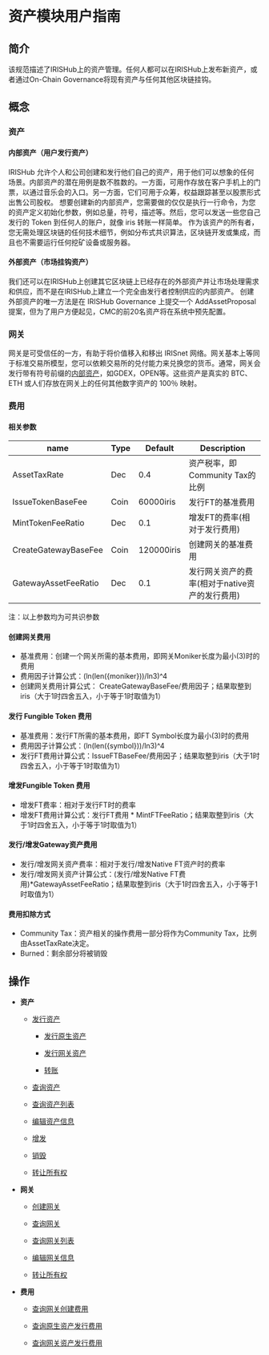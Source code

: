 # 资产模块用户指南

## 简介

该规范描述了IRISHub上的资产管理。任何人都可以在IRISHub上发布新资产，或者通过On-Chain Governance将现有资产与任何其他区块链挂钩。

## 概念

### 资产

#### 内部资产（用户发行资产）

IRISHub 允许个人和公司创建和发行他们自己的资产，用于他们可以想象的任何场景。内部资产的潜在用例是数不胜数的。一方面，可用作存放在客户手机上的门票，以通过音乐会的入口。另一方面，它们可用于众筹，权益跟踪甚至以股票形式出售公司股权。
想要创建新的内部资产，您需要做的仅仅是执行一行命令，为您的资产定义初始化参数，例如总量，符号，描述等。然后，您可以发送一些您自己发行的 Token 到任何人的账户，就像 iris 转账一样简单。
作为该资产的所有者，您无需处理区块链的任何技术细节，例如分布式共识算法，区块链开发或集成，而且也不需要运行任何挖矿设备或服务器。

#### 外部资产（市场挂钩资产）

我们还可以在IRISHub上创建其它区块链上已经存在的外部资产并让市场处理需求和供应，而不是在IRISHub上建立一个完全由发行者控制供应的内部资产。
创建外部资产的唯一方法是在 IRISHub Governance 上提交一个 AddAssetProposal 提案，但为了用户方便起见，CMC的前20名资产将在系统中预先配置。

### 网关

网关是可受信任的一方，有助于将价值移入和移出 IRISnet 网络。网关基本上等同于标准交易所模型，您可以依赖交易所的兑付能力来兑换您的货币。通常，网关会发行带有符号前缀的[内部资产](#内部资产（用户发行资产）)，如GDEX，OPEN等。这些资产是真实的 BTC、ETH 或人们存放在网关上的任何其他数字资产的 100％ 映射。

### 费用

#### 相关参数

| name                   | Type      | Default     | Description                                    |
| ---------------------- |-----------|-------------|------------------------------------------------|
| AssetTaxRate           | Dec       | 0.4         | 资产税率，即Community Tax的比例                |
| IssueTokenBaseFee         | Coin      | 60000iris   | 发行FT的基准费用                               |
| MintTokenFeeRatio         | Dec       | 0.1         | 增发FT的费率(相对于发行费用)                   |
| CreateGatewayBaseFee   | Coin      | 120000iris  | 创建网关的基准费用                             |
| GatewayAssetFeeRatio   | Dec       | 0.1         | 发行网关资产的费率(相对于native资产的发行费用) |

注：以上参数均为可共识参数

#### 创建网关费用

- 基准费用：创建一个网关所需的基本费用，即网关Moniker长度为最小(3)时的费用
- 费用因子计算公式：(ln(len({moniker}))/ln3)^4
- 创建网关费用计算公式： CreateGatewayBaseFee/费用因子；结果取整到iris（大于1时四舍五入，小于等于1时取值为1）

#### 发行 Fungible Token 费用

- 基准费用：发行FT所需的基本费用，即FT Symbol长度为最小(3)时的费用
- 费用因子计算公式：(ln(len({symbol}))/ln3)^4
- 发行FT费用计算公式：IssueFTBaseFee/费用因子；结果取整到iris（大于1时四舍五入，小于等于1时取值为1）

#### 增发Fungible Token 费用

- 增发FT费率：相对于发行FT时的费率
- 增发FT费用计算公式：发行FT费用 * MintFTFeeRatio；结果取整到iris（大于1时四舍五入，小于等于1时取值为1）
  
#### 发行/增发Gateway资产费用

- 发行/增发网关资产费率：相对于发行/增发Native FT资产时的费率
- 发行/增发网关资产计算公式：(发行/增发Native FT费用)*GatewayAssetFeeRatio；结果取整到iris（大于1时四舍五入，小于等于1时取值为1）

#### 费用扣除方式

- Community Tax：资产相关的操作费用一部分将作为Community Tax，比例由AssetTaxRate决定。
- Burned：剩余部分将被销毁

## 操作

- **资产**

  - [发行资产](../cli-client/asset/issue-token.md)

    - [发行原生资产](../cli-client/asset/issue-token.md#发行原生资产)

    - [发行网关资产](../cli-client/asset/issue-token.md#发行网关资产)

    - [转账](../cli-client/asset/issue-token.md#转账)

  - [查询资产](../cli-client/asset/query-token.md)

  - [查询资产列表](../cli-client/asset/query-tokens.md)

  - [编辑资产信息](../cli-client/asset/edit-token.md)

  - [增发](../cli-client/asset/mint-token.md)

  - [销毁](../cli-client/bank/burn.md)

  - [转让所有权](../cli-client/asset/transfer-token-owner.md)

- **网关**

  - [创建网关](../cli-client/asset/create-gateway.md)

  - [查询网关](../cli-client/asset/query-gateway.md)

  - [查询网关列表](../cli-client/asset/query-gateways.md)

  - [编辑网关信息](../cli-client/asset/edit-gateway.md)

  - [转让所有权](../cli-client/asset/transfer-gateway-owner.md)

- **费用**

  - [查询网关创建费用](../cli-client/asset/query-fee.md#查询网关创建费用)

  - [查询原生资产发行费用](../cli-client/asset/query-fee.md#查询发行/增发原生资产费用)

  - [查询网关资产发行费用](../cli-client/asset/query-fee.md#查询发行/增发网关资产费用)
